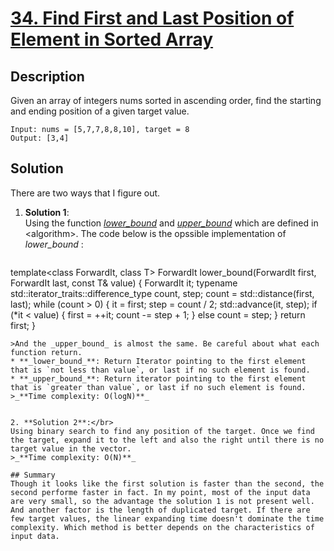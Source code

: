 # [34. Find First and Last Position of Element in Sorted Array](https://leetcode.com/problems/find-first-and-last-position-of-element-in-sorted-array/)

## Description

Given an array of integers nums sorted in ascending order, find the starting and ending position of a given target value.

```example
Input: nums = [5,7,7,8,8,10], target = 8
Output: [3,4]
```

## Solution
There are two ways that I figure out.
1. **Solution 1**: </br>
Using the function [_lower_bound_](https://en.cppreference.com/w/cpp/algorithm/lower_bound) and [_upper_bound_](https://en.cppreference.com/w/cpp/algorithm/upper_bound) which are defined in \<algorithm\>.
The code below is the opssible implementation of _lower_bound_ :
>```c++
template<class ForwardIt, class T>
ForwardIt lower_bound(ForwardIt first, ForwardIt last, const T& value)
{
    ForwardIt it;
    typename std::iterator_traits<ForwardIt>::difference_type count, step;
    count = std::distance(first, last);
    while (count > 0) {
        it = first;
        step = count / 2;
        std::advance(it, step);
        if (*it < value) {
            first = ++it;
            count -= step + 1;
        }
        else
            count = step;
    }
    return first;
}
```
>And the _upper_bound_ is almost the same. Be careful about what each function return.
* **_lower_bound_**: Return Iterator pointing to the first element that is `not less than value`, or last if no such element is found.
* **_upper_bound_**: Return iterator pointing to the first element that is `greater than value`, or last if no such element is found.
>_**Time complexity: O(logN)**_


2. **Solution 2**:</br>
Using binary search to find any position of the target. Once we find the target, expand it to the left and also the right until there is no target value in the vector.
>_**Time complexity: O(N)**_

## Summary
Though it looks like the first solution is faster than the second, the second performe faster in fact. In my point, most of the input data are very small, so the advantage the solution 1 is not present well. And another factor is the length of duplicated target. If there are few target values, the linear expanding time doesn't dominate the time complexity. Which method is better depends on the characteristics of input data.
